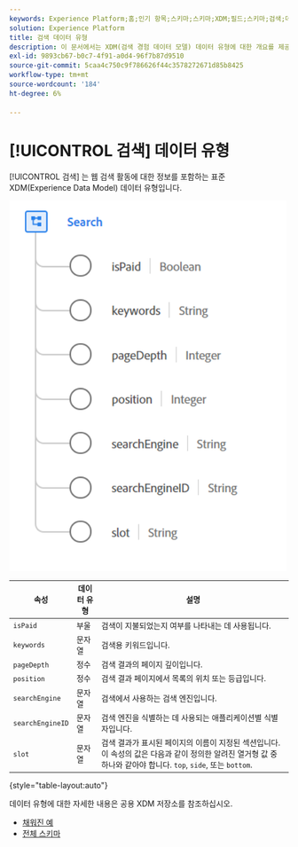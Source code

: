 ```yaml
---
keywords: Experience Platform;홈;인기 항목;스키마;스키마;XDM;필드;스키마;검색;데이터 유형;데이터 유형;데이터 유형;
solution: Experience Platform
title: 검색 데이터 유형
description: 이 문서에서는 XDM(검색 경험 데이터 모델) 데이터 유형에 대한 개요를 제공합니다.
exl-id: 9893cb67-b0c7-4f91-a0d4-96f7b87d9510
source-git-commit: 5caa4c750c9f786626f44c3578272671d85b8425
workflow-type: tm+mt
source-wordcount: '184'
ht-degree: 6%

---
```


# [!UICONTROL 검색] 데이터 유형

[!UICONTROL 검색] 는 웹 검색 활동에 대한 정보를 포함하는 표준 XDM(Experience Data Model) 데이터 유형입니다.

<img src="../images/data-types/search.PNG" width="500" /><br />

| 속성 | 데이터 유형 | 설명 |
| --- | --- | --- |
| `isPaid` | 부울 | 검색이 지불되었는지 여부를 나타내는 데 사용됩니다. |
| `keywords` | 문자열 | 검색용 키워드입니다. |
| `pageDepth` | 정수 | 검색 결과의 페이지 깊이입니다. |
| `position` | 정수 | 검색 결과 페이지에서 목록의 위치 또는 등급입니다. |
| `searchEngine` | 문자열 | 검색에서 사용하는 검색 엔진입니다. |
| `searchEngineID` | 문자열 | 검색 엔진을 식별하는 데 사용되는 애플리케이션별 식별자입니다. |
| `slot` | 문자열 | 검색 결과가 표시된 페이지의 이름이 지정된 섹션입니다. 이 속성의 값은 다음과 같이 정의한 알려진 열거형 값 중 하나와 같아야 합니다. `top`, `side`, 또는 `bottom`. |

{style=&quot;table-layout:auto&quot;}

데이터 유형에 대한 자세한 내용은 공용 XDM 저장소를 참조하십시오.

* [채워진 예](https://github.com/adobe/xdm/blob/master/components/datatypes/search.example.1.json)
* [전체 스키마](https://github.com/adobe/xdm/blob/master/components/datatypes/search.schema.json)
